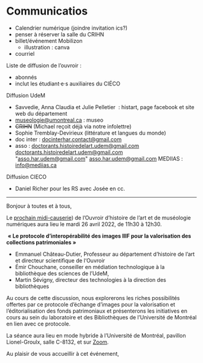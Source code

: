 # Communicatios

- Calendrier numérique  (joindre invitation ics?)
- penser à réserver la salle du CRIHN
- billet/événement Mobilizon
  - illustration : canva
- courriel 


Liste de diffusion de l’ouvroir :

- abonnés 
- inclut les étudiant·e·s auxiliaires du CIÉCO

Diffusion UdeM

- Savvedie, Anna Claudia et Julie Pelletier  : histart, page facebook et site web du département
- museologie@umontreal.ca : museo
- ~~CRIHN~~ (Michael reçoit déjà via notre infolettre)
- Sophie Tremblay-Devirieux (littérature et langues du monde)
- doc inter : [docinterhar.contact@gmail.com](mailto:docinterhart@gmail.com)
- asso : doctorants.histoiredelart.udem@gmail.com <doctorants.histoiredelart.udem@gmail.com> "asso.har.udem@gmail.com" <asso.har.udem@gmail.com> MEDIIAS : info@mediias.ca

Diffusion CIECO

- Daniel Richer pour les RS avec Josée en cc.





---





Bonjour à toutes et à tous,

Le [prochain midi-causerie]()) de l’Ouvroir d’histoire de l’art et de  muséologie numériques aura lieu le mardi 26 avril 2022, de 11h30 à  12h30.

​	**« Le protocole d’interopérabilité des images IIIF pour la valorisation des collections patrimoniales »**

- Emmanuel Château-Dutier, Professeur au  département d’histoire de l’art et directeur scientifique de l‘Ouvroir 
- Émir Chouchane, conseiller en médiation technologique à la  bibliothèque des sciences de l’UdeM, 
- Martin  Sévigny, directeur des technologies à la direction des bibliothèques

Au cours de cette discussion, nous explorerons les riches possibilités  offertes par ce protocole d’échange d’images pour la valorisation et  l’éditorialisation des fonds patrimoniaux et présenterons les  initiatives en cours au sein du laboratoire et des Bibliothèques de  l’Université de Montréal en lien avec ce protocole.

La séance aura lieu en mode hybride à l’Université de Montréal, pavillon Lionel-Groulx, salle C-8132, et sur [Zoom]().

Au plaisir de vous accueillir à cet événement,
